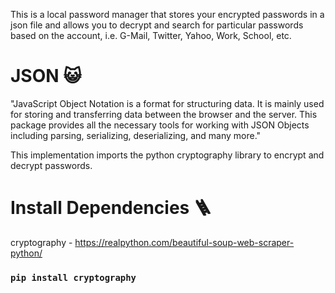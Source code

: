 This is a local password manager that stores your encrypted passwords in a json file and allows you to decrypt
and search for particular passwords based on the account, i.e. G-Mail, Twitter, Yahoo, Work, School, etc.

# JSON 😺
  "JavaScript Object Notation is a format for structuring data. It is mainly used for storing and     transferring data between the browser and the server. This package provides all the necessary tools for working with JSON Objects including parsing, serializing, deserializing, and many more."

This implementation imports the python cryptography library to encrypt and decrypt passwords.

# Install Dependencies 🪜

cryptography - https://realpython.com/beautiful-soup-web-scraper-python/
### `pip install cryptography `

